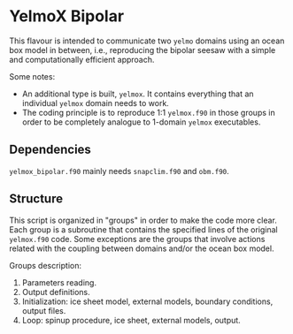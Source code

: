 # YelmoX Bipolar
 
[comment]: <> (Description of the executable. Here you have to write the main purposes of the executable. It would be good to add also job references if they exist. Remember: for programming, the more complete, the better.)

This flavour is intended to communicate two `yelmo` domains using an ocean box model in between, i.e., reproducing the bipolar seesaw with a simple and computationally efficient approach.

Some notes:
- An additional type is built, `yelmox`. It contains everything that an individual `yelmox` domain needs to work.
- The coding principle is to reproduce 1:1 `yelmox.f90` in those groups in order to be completely analogue to 1-domain `yelmox` executables.

## Dependencies  
[comment]: <> (OPTIONAL section, remove if necessary. Here you can include a list of the modules needed for this particular flavour, e.g. snapclim, rembo ...)

`yelmox_bipolar.f90` mainly needs `snapclim.f90` and `obm.f90`.

## Structure  
[comment]: <> (OPTIONAL section, remove if necessary. You can include here a schematic description of the executable)

This script is organized in "groups" in order to make the code more clear. Each group is a subroutine that contains the specified lines of the original `yelmox.f90` code. Some exceptions are the groups that involve actions related with the coupling between domains and/or the ocean box model.

Groups description:

1. Parameters reading.
2. Output definitions.
3. Initialization: ice sheet model, external models, boundary conditions, output files.
4. Loop: spinup procedure, ice sheet, external models, output.
